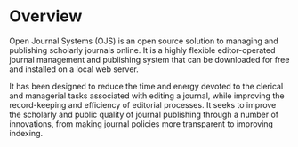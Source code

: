 # Overview

Open Journal Systems (OJS) is an open source solution to managing and publishing scholarly journals online. It is a highly flexible editor-operated journal management and publishing system that can be downloaded for free and installed on a local web server.

It has been designed to reduce the time and energy devoted to the clerical and managerial tasks associated with editing a journal, while improving the record-keeping and efficiency of editorial processes. It seeks to improve the scholarly and public quality of journal publishing through a number of innovations, from making journal policies more transparent to improving indexing.